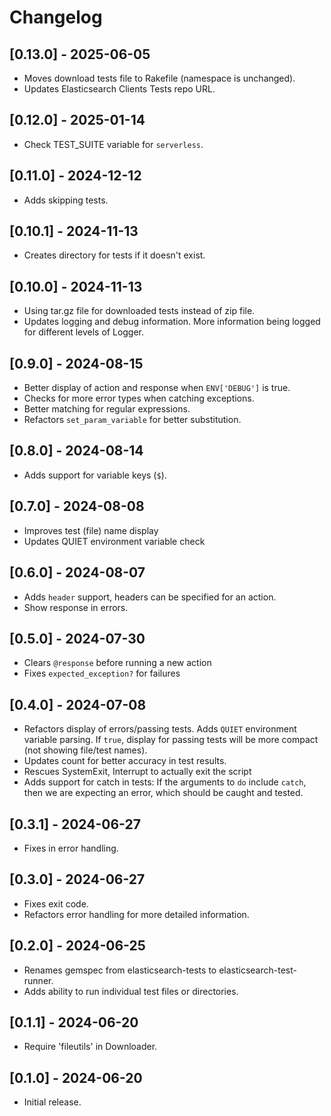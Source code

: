 # Changelog

## [0.13.0] - 2025-06-05

- Moves download tests file to Rakefile (namespace is unchanged).
- Updates Elasticsearch Clients Tests repo URL.

## [0.12.0] - 2025-01-14

- Check TEST_SUITE variable for `serverless`.

## [0.11.0] - 2024-12-12

- Adds skipping tests.

## [0.10.1] - 2024-11-13

- Creates directory for tests if it doesn't exist.

## [0.10.0] - 2024-11-13

- Using tar.gz file for downloaded tests instead of zip file.
- Updates logging and debug information. More information being logged for different levels of Logger.

## [0.9.0] - 2024-08-15

- Better display of action and response when `ENV['DEBUG']` is true.
- Checks for more error types when catching exceptions.
- Better matching for regular expressions.
- Refactors `set_param_variable` for better substitution.

## [0.8.0] - 2024-08-14

- Adds support for variable keys (`$`).

## [0.7.0] - 2024-08-08

- Improves test (file) name display
- Updates QUIET environment variable check

## [0.6.0] - 2024-08-07

- Adds `header` support, headers can be specified for an action.
- Show response in errors.

## [0.5.0] - 2024-07-30

- Clears `@response` before running a new action
- Fixes `expected_exception?` for failures

## [0.4.0] - 2024-07-08

- Refactors display of errors/passing tests. Adds `QUIET` environment variable parsing. If `true`, display for passing tests will be more compact (not showing file/test names).
- Updates count for better accuracy in test results.
- Rescues SystemExit, Interrupt to actually exit the script
- Adds support for catch in tests: If the arguments to `do` include `catch`, then we are expecting an error, which should be caught and tested.

## [0.3.1] - 2024-06-27

- Fixes in error handling.

## [0.3.0] - 2024-06-27

- Fixes exit code.
- Refactors error handling for more detailed information.

## [0.2.0] - 2024-06-25

- Renames gemspec from elasticsearch-tests to elasticsearch-test-runner.
- Adds ability to run individual test files or directories.

## [0.1.1] - 2024-06-20

- Require 'fileutils' in Downloader.

## [0.1.0] - 2024-06-20

- Initial release.
